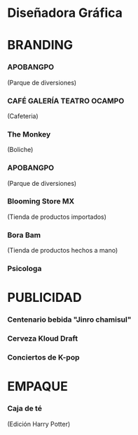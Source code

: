 # Diseñadora Gráfica
# BRANDING

### APOBANGPO
(Parque de diversiones)

### CAFÉ GALERÍA TEATRO OCAMPO
(Cafeteria)

### The Monkey
(Boliche)

### APOBANGPO
(Parque de diversiones)

### Blooming Store MX
(Tienda de productos importados)

### Bora Bam
(Tienda de productos hechos a mano)

### Psicologa

# PUBLICIDAD
### Centenario bebida "Jinro chamisul"

### Cerveza Kloud Draft

### Conciertos de K-pop

# EMPAQUE
### Caja de té
(Edición Harry Potter)
